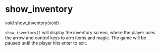 # show_inventory

<Prototype>void show_inventory(void)</Prototype>

`show_inventory()` will display the inventory screen, where the player uses the arrow and control keys to arm items and magic. The game will be paused until the player hits enter to exit.
